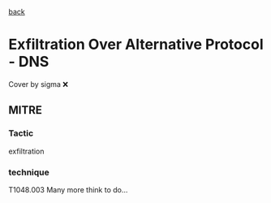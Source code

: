 [back](../index.md)
# Exfiltration Over Alternative Protocol - DNS
Cover by sigma :x: 
## MITRE
### Tactic
exfiltration
### technique
T1048.003
Many more think to do...